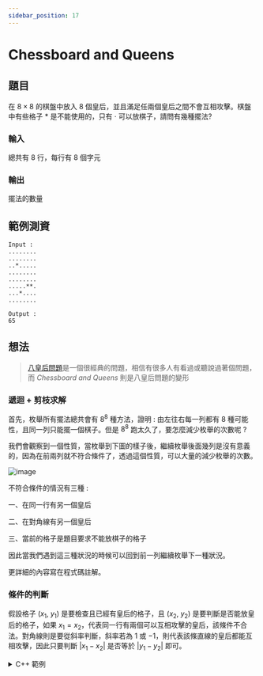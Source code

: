 ```yaml
---
sidebar_position: 17
---
```


Chessboard and Queens
===

題目
---
在 $8 \times 8$ 的棋盤中放入 $8$ 個皇后，並且滿足任兩個皇后之間不會互相攻擊。棋盤中有些格子 $*$ 是不能使用的，只有 $\cdot$ 可以放棋子，請問有幾種擺法?

### 輸入
總共有 $8$ 行，每行有 $8$ 個字元

### 輸出
擺法的數量

範例測資
---

```
Input : 
........
........
..*.....
........
........
.....**.
...*....
........

Output : 
65
```

想法
---
> [八皇后問題](https://zh.wikipedia.org/zh-tw/%E5%85%AB%E7%9A%87%E5%90%8E%E9%97%AE%E9%A2%98)是一個很經典的問題，相信有很多人有看過或聽說過著個問題，而 *Chessboard and Queens* 則是八皇后問題的變形

### 遞迴 + 剪枝求解

首先，枚舉所有擺法總共會有 $8^8$ 種方法，證明 : 由左往右每一列都有 $8$ 種可能性，且同一列只能擺一個棋子。但是 $8^8$ 跑太久了，要怎麼減少枚舉的次數呢 ?

我們會觀察到一個性質，當枚舉到下圖的樣子後，繼續枚舉後面幾列是沒有意義的，因為在前兩列就不符合條件了，透過這個性質，可以大量的減少枚舉的次數。

![image](https://hackmd.io/_uploads/rJaE5q3xC.png)

不符合條件的情況有三種 : 

一、在同一行有另一個皇后

二、在對角線有另一個皇后

三、當前的格子是題目要求不能放棋子的格子

因此當我們遇到這三種狀況的時候可以回到前一列繼續枚舉下一種狀況。

更詳細的內容寫在程式碼註解。

### 條件的判斷

假設格子 ($x_1$, $y_1$) 是要檢查且已經有皇后的格子，且 ($x_2$, $y_2$) 是要判斷是否能放皇后的格子，如果 $x_1 = x_2$，代表同一行有兩個可以互相攻擊的皇后，該條件不合法。對角線則是要從斜率判斷，斜率若為 $1$ 或 $-1$，則代表該條直線的皇后都能互相攻擊，因此只要判斷 &#124;$x_1 - x_2$\| 是否等於 &#124;$y_1 - y_2$\| 即可。

<details>
<summary>C++ 範例 </summary>
```cpp
#include <bits/stdc++.h>
#define IO ios_base::sync_with_stdio(0), cin.tie(0)
using namespace std;

char board[8][8];
bool check[8][8];
int ans = 0;

//檢查之前的皇后是否合法
bool ok(int x, int y) {
    for(int i = 0; i < 8; i++) {
        for(int j = 0; j < 8; j++) {
            if(check[i][j] == true) {
                if(abs(x - i) == abs(y - j)) {
                    return false;
                }
                if(x == i || y == j) {
                    return false;
                }
            }
        }
    }
    return true;
}

//枚舉
void solve(int queen) {
    // 枚舉完八個皇后了，並且都符合條件
    if(queen == 8) {
        ans++;
        return;
    }
    // 枚舉同一列的 8 個位子
    for(int i = 0; i < 8; i++) {
        // 遇到不合法的條件則跳過
        if(board[queen][i] == '*' || ok(queen, i) == false) {
            continue;
        }
        // 將該位子標記為有棋子
        check[queen][i] = true;
        solve(queen + 1);
        // 枚舉完記得要改回來
        check[queen][i] = false;
    }
}

int main() {
    IO;
    for(int i = 0; i < 8; i++) {
        for(int j = 0; j < 8; j++) {
            cin >> board[i][j];
        }
    }
    solve(0);
    cout << ans;
}
```
</details>
